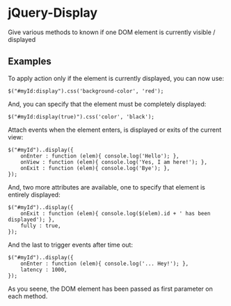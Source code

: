 jQuery-Display
==============

Give various methods to known if one DOM element is currently visible / displayed

## Examples ##

To apply action only if the element is currently displayed, you can now use:

    $("#myId:display").css('background-color', 'red');

And, you can specify that the element must be completely displayed: 

    $("#myId:display(true)").css('color', 'black');

Attach events when the element enters, is displayed or exits of the current view:

    $("#myId")..display({
        onEnter : function (elem){ console.log('Hello'); },
        onView : function (elem){ console.log('Yes, I am here!'); },
        onExit : function (elem){ console.log('Bye'); },
    });

And, two more attributes are available, one to specify that element is entirely displayed:

    $("#myId")..display({
        onExit : function (elem){ console.log($(elem).id + ' has been displayed'); },
        fully : true,
    });

And the last to trigger events after time out: 

    $("#myId")..display({
        onEnter : function (elem){ console.log('... Hey!'); },
        latency : 1000,
    });

As you seene, the DOM element has been passed as first parameter on each method. 
